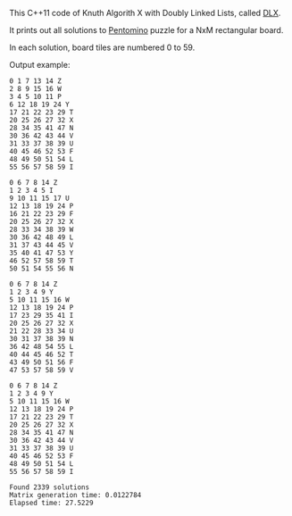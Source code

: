 This C++11 code of Knuth Algorith X with Doubly Linked Lists, called [DLX][dlx].

It prints out all solutions to [Pentomino][pent] puzzle for a NxM rectangular board.

In each solution, board tiles are numbered 0 to 59.

Output example:

	0 1 7 13 14 Z
	2 8 9 15 16 W
	3 4 5 10 11 P
	6 12 18 19 24 Y
	17 21 22 23 29 T
	20 25 26 27 32 X
	28 34 35 41 47 N
	30 36 42 43 44 V
	31 33 37 38 39 U
	40 45 46 52 53 F
	48 49 50 51 54 L
	55 56 57 58 59 I

	0 6 7 8 14 Z
	1 2 3 4 5 I
	9 10 11 15 17 U
	12 13 18 19 24 P
	16 21 22 23 29 F
	20 25 26 27 32 X
	28 33 34 38 39 W
	30 36 42 48 49 L
	31 37 43 44 45 V
	35 40 41 47 53 Y
	46 52 57 58 59 T
	50 51 54 55 56 N

	0 6 7 8 14 Z
	1 2 3 4 9 Y
	5 10 11 15 16 W
	12 13 18 19 24 P
	17 23 29 35 41 I
	20 25 26 27 32 X
	21 22 28 33 34 U
	30 31 37 38 39 N
	36 42 48 54 55 L
	40 44 45 46 52 T
	43 49 50 51 56 F
	47 53 57 58 59 V

	0 6 7 8 14 Z
	1 2 3 4 9 Y
	5 10 11 15 16 W
	12 13 18 19 24 P
	17 21 22 23 29 T
	20 25 26 27 32 X
	28 34 35 41 47 N
	30 36 42 43 44 V
	31 33 37 38 39 U
	40 45 46 52 53 F
	48 49 50 51 54 L
	55 56 57 58 59 I

	Found 2339 solutions
	Matrix generation time: 0.0122784
	Elapsed time: 27.5229

[pent]: http://en.wikipedia.org/wiki/Pentomino
[dlx]: http://en.wikipedia.org/wiki/Dancing_Links

